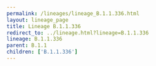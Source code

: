 ```yaml
---
permalink: /lineages/lineage_B.1.1.336.html
layout: lineage_page
title: Lineage B.1.1.336
redirect_to: ../lineage.html?lineage=B.1.1.336
lineage: B.1.1.336
parent: B.1.1
children: ['B.1.1.336']
---
```

